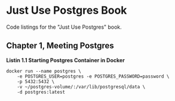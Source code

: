 # Just Use Postgres Book

Code listings for the "Just Use Postgres" book.


## Chapter 1, Meeting Postgres

**Listin 1.1 Starting Postgres Container in Docker**
```shell
docker run --name postgres \
    -e POSTGRES_USER=postgres -e POSTGRES_PASSWORD=password \
    -p 5432:5432 \
    -v ~/postgres-volume/:/var/lib/postgresql/data \
    -d postgres:latest
```
